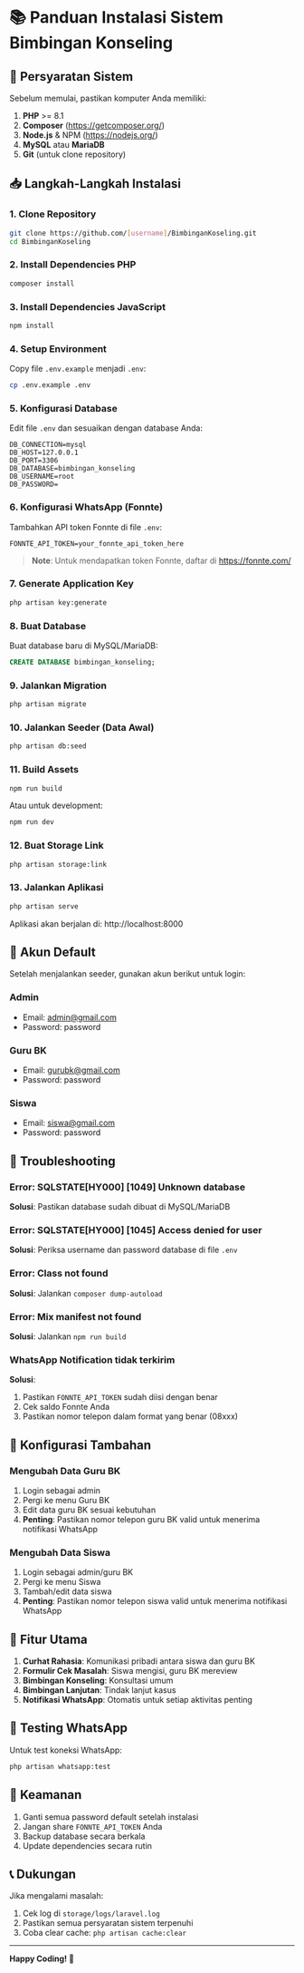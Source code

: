 # 📚 Panduan Instalasi Sistem Bimbingan Konseling

## 🔧 Persyaratan Sistem

Sebelum memulai, pastikan komputer Anda memiliki:

1. **PHP** >= 8.1
2. **Composer** (https://getcomposer.org/)
3. **Node.js** & NPM (https://nodejs.org/)
4. **MySQL** atau **MariaDB**
5. **Git** (untuk clone repository)

## 📥 Langkah-Langkah Instalasi

### 1. Clone Repository

```bash
git clone https://github.com/[username]/BimbinganKoseling.git
cd BimbinganKoseling
```

### 2. Install Dependencies PHP

```bash
composer install
```

### 3. Install Dependencies JavaScript

```bash
npm install
```

### 4. Setup Environment

Copy file `.env.example` menjadi `.env`:

```bash
cp .env.example .env
```

### 5. Konfigurasi Database

Edit file `.env` dan sesuaikan dengan database Anda:

```env
DB_CONNECTION=mysql
DB_HOST=127.0.0.1
DB_PORT=3306
DB_DATABASE=bimbingan_konseling
DB_USERNAME=root
DB_PASSWORD=
```

### 6. Konfigurasi WhatsApp (Fonnte)

Tambahkan API token Fonnte di file `.env`:

```env
FONNTE_API_TOKEN=your_fonnte_api_token_here
```

> **Note**: Untuk mendapatkan token Fonnte, daftar di https://fonnte.com/

### 7. Generate Application Key

```bash
php artisan key:generate
```

### 8. Buat Database

Buat database baru di MySQL/MariaDB:

```sql
CREATE DATABASE bimbingan_konseling;
```

### 9. Jalankan Migration

```bash
php artisan migrate
```

### 10. Jalankan Seeder (Data Awal)

```bash
php artisan db:seed
```

### 11. Build Assets

```bash
npm run build
```

Atau untuk development:

```bash
npm run dev
```

### 12. Buat Storage Link

```bash
php artisan storage:link
```

### 13. Jalankan Aplikasi

```bash
php artisan serve
```

Aplikasi akan berjalan di: http://localhost:8000

## 👤 Akun Default

Setelah menjalankan seeder, gunakan akun berikut untuk login:

### Admin

-   Email: admin@gmail.com
-   Password: password

### Guru BK

-   Email: gurubk@gmail.com
-   Password: password

### Siswa

-   Email: siswa@gmail.com
-   Password: password

## 🔧 Troubleshooting

### Error: SQLSTATE[HY000] [1049] Unknown database

**Solusi**: Pastikan database sudah dibuat di MySQL/MariaDB

### Error: SQLSTATE[HY000] [1045] Access denied for user

**Solusi**: Periksa username dan password database di file `.env`

### Error: Class not found

**Solusi**: Jalankan `composer dump-autoload`

### Error: Mix manifest not found

**Solusi**: Jalankan `npm run build`

### WhatsApp Notification tidak terkirim

**Solusi**:

1. Pastikan `FONNTE_API_TOKEN` sudah diisi dengan benar
2. Cek saldo Fonnte Anda
3. Pastikan nomor telepon dalam format yang benar (08xxx)

## 📝 Konfigurasi Tambahan

### Mengubah Data Guru BK

1. Login sebagai admin
2. Pergi ke menu Guru BK
3. Edit data guru BK sesuai kebutuhan
4. **Penting**: Pastikan nomor telepon guru BK valid untuk menerima notifikasi WhatsApp

### Mengubah Data Siswa

1. Login sebagai admin/guru BK
2. Pergi ke menu Siswa
3. Tambah/edit data siswa
4. **Penting**: Pastikan nomor telepon siswa valid untuk menerima notifikasi WhatsApp

## 🚀 Fitur Utama

1. **Curhat Rahasia**: Komunikasi pribadi antara siswa dan guru BK
2. **Formulir Cek Masalah**: Siswa mengisi, guru BK mereview
3. **Bimbingan Konseling**: Konsultasi umum
4. **Bimbingan Lanjutan**: Tindak lanjut kasus
5. **Notifikasi WhatsApp**: Otomatis untuk setiap aktivitas penting

## 📱 Testing WhatsApp

Untuk test koneksi WhatsApp:

```bash
php artisan whatsapp:test
```

## 🔐 Keamanan

1. Ganti semua password default setelah instalasi
2. Jangan share `FONNTE_API_TOKEN` Anda
3. Backup database secara berkala
4. Update dependencies secara rutin

## 📞 Dukungan

Jika mengalami masalah:

1. Cek log di `storage/logs/laravel.log`
2. Pastikan semua persyaratan sistem terpenuhi
3. Coba clear cache: `php artisan cache:clear`

---

**Happy Coding! 🎉**
